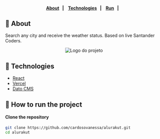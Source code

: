 <h4 align="center">
    <br><br>
    <p align="center">
      <a href="#-about">About</a>&nbsp;&nbsp;&nbsp;|&nbsp;&nbsp;&nbsp;
      <a href="#-technologies">Technologies</a>&nbsp;&nbsp;&nbsp;|&nbsp;&nbsp;&nbsp;
      <a href="#-how-to-run-the-project">Run</a>&nbsp;&nbsp;&nbsp;|&nbsp;&nbsp;&nbsp;
  </p>
</h4>

## 🔖 About

Search any city and receive the weather status. Based on live Santander Coders.
<p align="center">
  <img alt="Logo do projeto" src="https://alurakut.vercel.app/logo.svg" />
</p>


## 🚀 Technologies

- [React](https://pt-br.reactjs.org/)
- [Vercel](https://vercel.com/)
- [Dato CMS](https://www.datocms.com/)

## 🏁 How to run the project

#### Clone the repository

```bash
git clone https://github.com/cardosovanessa/alurakut.git
cd alurakut
```
